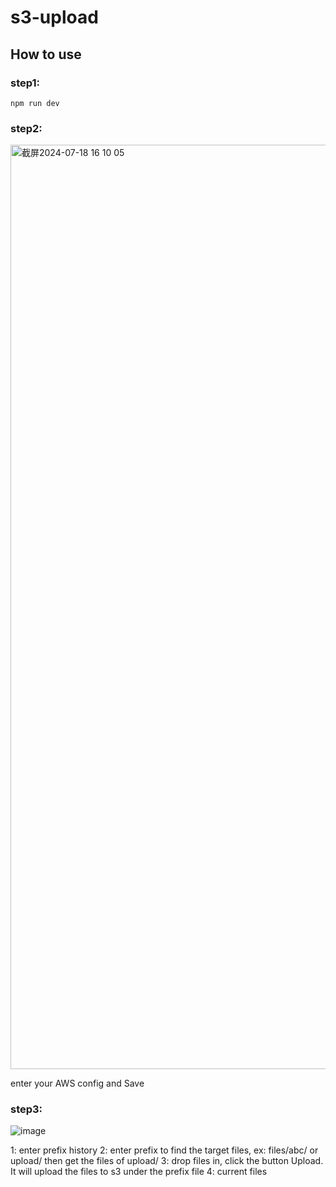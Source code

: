 # s3-upload

## How to use

### step1:

```
npm run dev
```

### step2:

<img width="1479" alt="截屏2024-07-18 16 10 05" src="https://github.com/user-attachments/assets/e115aef4-7f6c-4e42-a264-3fec54363179">

enter your AWS config and Save

### step3:
![image](https://github.com/user-attachments/assets/94e9737d-80c3-4b6c-8b7d-517fc6eabab3)

1: enter prefix history
2: enter prefix to find the target files, ex: files/abc/  or upload/ then get the files of upload/
3: drop files in, click the button Upload. It will upload the files to s3 under the prefix file
4: current files




